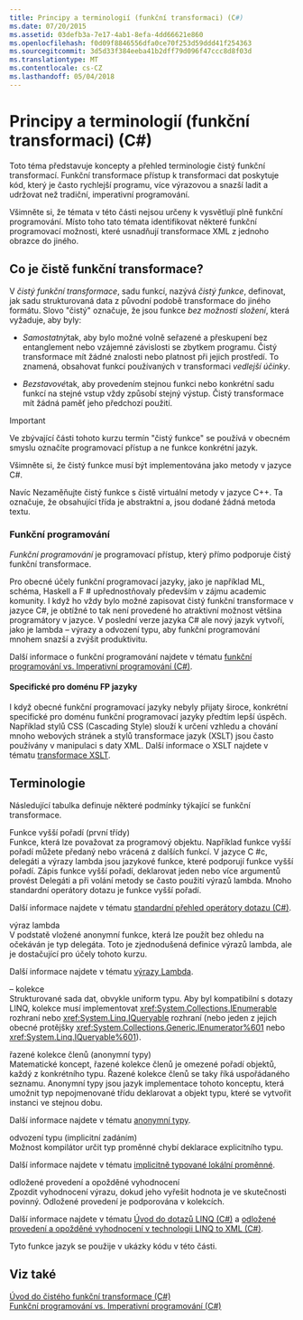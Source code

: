 ```yaml
---
title: Principy a terminologií (funkční transformaci) (C#)
ms.date: 07/20/2015
ms.assetid: 03defb3a-7e17-4ab1-8efa-4dd66621e860
ms.openlocfilehash: f0d09f8846556dfa0ce70f253d59ddd41f254363
ms.sourcegitcommit: 3d5d33f384eeba41b2dff79d096f47ccc8d8f03d
ms.translationtype: MT
ms.contentlocale: cs-CZ
ms.lasthandoff: 05/04/2018
---
```

# <a name="concepts-and-terminology-functional-transformation-c"></a>Principy a terminologií (funkční transformaci) (C#)
Toto téma představuje koncepty a přehled terminologie čistý funkční transformací. Funkční transformace přístup k transformaci dat poskytuje kód, který je často rychlejší programu, více výrazovou a snazší ladit a udržovat než tradiční, imperativní programování.  
  
 Všimněte si, že témata v této části nejsou určeny k vysvětlují plně funkční programování. Místo toho tato témata identifikovat některé funkční programovací možnosti, které usnadňují transformace XML z jednoho obrazce do jiného.  
  
## <a name="what-is-pure-functional-transformation"></a>Co je čistě funkční transformace?  
 V *čistý funkční transformace*, sadu funkcí, nazývá *čistý funkce*, definovat, jak sadu strukturovaná data z původní podobě transformace do jiného formátu. Slovo "čistý" označuje, že jsou funkce *bez možnosti složení*, která vyžaduje, aby byly:  
  
-   *Samostatný*tak, aby bylo možné volně seřazené a přeskupení bez entanglement nebo vzájemné závislosti se zbytkem programu. Čistý transformace mít žádné znalosti nebo platnost při jejich prostředí. To znamená, obsahovat funkcí používaných v transformaci *vedlejší účinky*.  
  
-   *Bezstavové*tak, aby provedením stejnou funkci nebo konkrétní sadu funkcí na stejné vstup vždy způsobí stejný výstup. Čistý transformace mít žádná paměť jeho předchozí použití.  
  
> [!IMPORTANT]
>  Ve zbývající části tohoto kurzu termín "čistý funkce" se používá v obecném smyslu označíte programovací přístup a ne funkce konkrétní jazyk.  
>   
>  Všimněte si, že čistý funkce musí být implementována jako metody v jazyce C#.  
>   
>  Navíc Nezaměňujte čistý funkce s čistě virtuální metody v jazyce C++. Ta označuje, že obsahující třída je abstraktní a, jsou dodané žádná metoda textu.  
  
### <a name="functional-programming"></a>Funkční programování  
 *Funkční programování* je programovací přístup, který přímo podporuje čistý funkční transformace.  
  
 Pro obecné účely funkční programovací jazyky, jako je například ML, schéma, Haskell a F # upřednostňovaly především v zájmu academic komunity. I když ho vždy bylo možné zapisovat čistý funkční transformace v jazyce C#, je obtížné to tak není provedené ho atraktivní možnost většina programátory v jazyce. V poslední verze jazyka C# ale nový jazyk vytvoří, jako je lambda – výrazy a odvození typu, aby funkční programování mnohem snazší a zvýšit produktivitu.  
  
 Další informace o funkční programování najdete v tématu [funkční programování vs. Imperativní programování (C#)](../../../../csharp/programming-guide/concepts/linq/functional-programming-vs-imperative-programming.md).  
  
#### <a name="domain-specific-fp-languages"></a>Specifické pro doménu FP jazyky  
 I když obecné funkční programovací jazyky nebyly přijaty široce, konkrétní specifické pro doménu funkční programovací jazyky předtím lepší úspěch. Například stylů CSS (Cascading Style) slouží k určení vzhledu a chování mnoho webových stránek a stylů transformace jazyk (XSLT) jsou často používány v manipulaci s daty XML. Další informace o XSLT najdete v tématu [transformace XSLT](../../../../standard/data/xml/xslt-transformations.md).  
  
## <a name="terminology"></a>Terminologie  
 Následující tabulka definuje některé podmínky týkající se funkční transformace.  
  
 Funkce vyšší pořadí (první třídy)  
 Funkce, která lze považovat za programový objektu. Například funkce vyšší pořadí můžete předaný nebo vrácená z dalších funkcí. V jazyce C #c, delegáti a výrazy lambda jsou jazykové funkce, které podporují funkce vyšší pořadí. Zápis funkce vyšší pořadí, deklarovat jeden nebo více argumentů provést Delegáti a při volání metody se často použití výrazů lambda. Mnoho standardní operátory dotazu je funkce vyšší pořadí.  
  
 Další informace najdete v tématu [standardní přehled operátory dotazu (C#)](../../../../csharp/programming-guide/concepts/linq/standard-query-operators-overview.md).  
  
 výraz lambda  
 V podstatě vložené anonymní funkce, která lze použít bez ohledu na očekáván je typ delegáta. Toto je zjednodušená definice výrazů lambda, ale je dostačující pro účely tohoto kurzu.  
  
 Další informace najdete v tématu [výrazy Lambda](../../../../csharp/programming-guide/statements-expressions-operators/lambda-expressions.md).  
  
 – kolekce  
 Strukturované sada dat, obvykle uniform typu. Aby byl kompatibilní s dotazy LINQ, kolekce musí implementovat <xref:System.Collections.IEnumerable> rozhraní nebo <xref:System.Linq.IQueryable> rozhraní (nebo jeden z jejich obecné protějšky <xref:System.Collections.Generic.IEnumerator%601> nebo <xref:System.Linq.IQueryable%601>).  
  
 řazené kolekce členů (anonymní typy)  
 Matematické koncept, řazené kolekce členů je omezené pořadí objektů, každý z konkrétního typu. Řazené kolekce členů se taky říká uspořádaného seznamu. Anonymní typy jsou jazyk implementace tohoto konceptu, která umožnit typ nepojmenované třídu deklarovat a objekt typu, které se vytvořit instanci ve stejnou dobu.  
  
 Další informace najdete v tématu [anonymní typy](../../../../csharp/programming-guide/classes-and-structs/anonymous-types.md).  
  
 odvození typu (implicitní zadáním)  
 Možnost kompilátor určit typ proměnné chybí deklarace explicitního typu.  
  
 Další informace najdete v tématu [implicitně typované lokální proměnné](../../../../csharp/programming-guide/classes-and-structs/implicitly-typed-local-variables.md).  
  
 odložené provedení a opožděné vyhodnocení  
 Zpozdit vyhodnocení výrazu, dokud jeho vyřešit hodnota je ve skutečnosti povinný. Odložené provedení je podporována v kolekcích.  
  
 Další informace najdete v tématu [Úvod do dotazů LINQ (C#)](../../../../csharp/programming-guide/concepts/linq/introduction-to-linq-queries.md) a [odložené provedení a opožděné vyhodnocení v technologii LINQ to XML (C#)](../../../../csharp/programming-guide/concepts/linq/deferred-execution-and-lazy-evaluation-in-linq-to-xml.md).  
  
 Tyto funkce jazyk se použije v ukázky kódu v této části.  
  
## <a name="see-also"></a>Viz také  
 [Úvod do čistého funkční transformace (C#)](../../../../csharp/programming-guide/concepts/linq/introduction-to-pure-functional-transformations.md)  
 [Funkční programování vs. Imperativní programování (C#)](../../../../csharp/programming-guide/concepts/linq/functional-programming-vs-imperative-programming.md)
